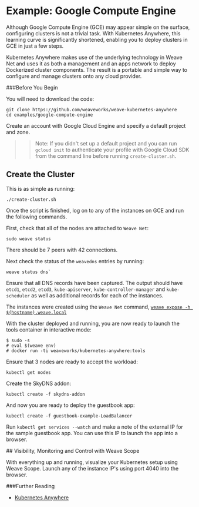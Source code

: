 # Example: Google Compute Engine

Although Google Compute Engine (GCE) may appear simple on the surface, configuring clusters is not a trivial task. With Kubernetes Anywhere, this learning curve is significantly shortened, enabling you to deploy clusters in GCE in just a few steps.

Kubernetes Anywhere makes use of the underlying technology in Weave Net and uses it as both a management and an apps network to deploy Dockerized cluster components. The result is a portable and simple way to configure and manage clusters onto any cloud provider.

###Before You Begin

You will need to download the code:

```
git clone https://github.com/weaveworks/weave-kubernetes-anywhere
cd examples/google-compute-engine
```
Create an account with Google Cloud Engine and specify a default project and zone.

>>Note: If you didn't set up a default project and  you can run `gcloud init` to authenticate your profile with Google Cloud SDK from the command line before running `create-cluster.sh`.

## Create the Cluster

This is as simple as running:

```
./create-cluster.sh
```

Once the script is finished, log on to any of the instances on GCE and run the following commands.

First, check that all of the nodes are attached to `Weave Net`:

```
sudo weave status
```

There should be 7 peers with 42 connections.

Next check the status of the `weavedns` entries by running:

 ```
 weave status dns`
 ```

Ensure that all DNS records have been captured. The output should have `etcd1`, `etcd2`, `etcd3`, `kube-apiserver`, `kube-controller-manager` and `kube-scheduler` as well as additional records for each of the instances.

The instances were created using the `Weave Net` command, [`weave expose -h $(hostname).weave.local`][weave_expose]

[weave_expose]: https://github.com/weaveworks/weave-kubernetes-anywhere/blob/1b6b29fc17d11a66007b572b5ee1d57677515c26/examples/google-compute-engine/provision.sh#L43

With the cluster deployed and running, you are now ready to launch the tools container in interactive mode:

```
$ sudo -s
# eval $(weave env)
# docker run -ti weaveworks/kubernetes-anywhere:tools
```

Ensure that 3 nodes are ready to accept the workload:

```
kubectl get nodes
```

Create the SkyDNS addon:

```
kubectl create -f skydns-addon
```

And now you are ready to deploy the guestbook app:

```
kubectl create -f guestbook-example-LoadBalancer
```

Run `kubectl get services --watch` and make a note of the external IP for the sample guestbook app. You can use this IP to launch the app into a browser.

## Visibility, Monitoring and Control with Weave Scope

With everything up and running, visualize your Kubernetes setup using Weave Scope. Launch any of the instance IP's using port 4040 into the browser.

###Further Reading

 * [Kubernetes Anywhere](https://github.com/weaveworks/weave-kubernetes-anywhere/README.md)


